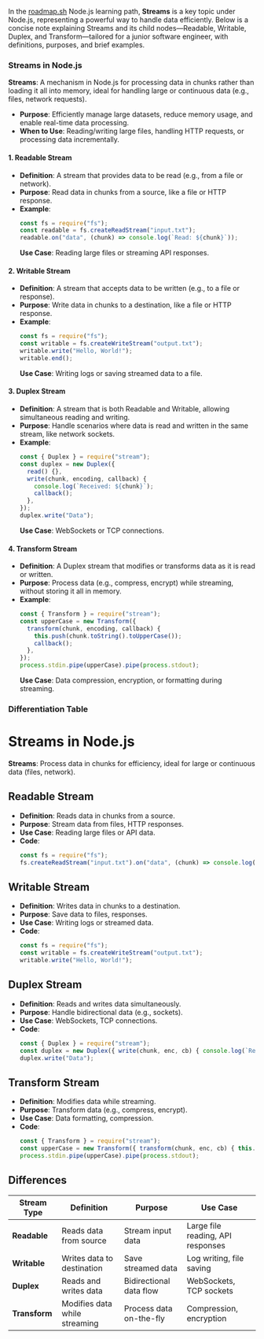 In the [roadmap.sh](https://roadmap.sh) Node.js learning path, **Streams** is a key topic under Node.js, representing a powerful way to handle data efficiently. Below is a concise note explaining Streams and its child nodes—Readable, Writable, Duplex, and Transform—tailored for a junior software engineer, with definitions, purposes, and brief examples.

### Streams in Node.js

**Streams**: A mechanism in Node.js for processing data in chunks rather than loading it all into memory, ideal for handling large or continuous data (e.g., files, network requests).

- **Purpose**: Efficiently manage large datasets, reduce memory usage, and enable real-time data processing.
- **When to Use**: Reading/writing large files, handling HTTP requests, or processing data incrementally.

#### 1. Readable Stream
- **Definition**: A stream that provides data to be read (e.g., from a file or network).
- **Purpose**: Read data in chunks from a source, like a file or HTTP response.
- **Example**:
  ```javascript
  const fs = require("fs");
  const readable = fs.createReadStream("input.txt");
  readable.on("data", (chunk) => console.log(`Read: ${chunk}`));
  ```
  **Use Case**: Reading large files or streaming API responses.

#### 2. Writable Stream
- **Definition**: A stream that accepts data to be written (e.g., to a file or response).
- **Purpose**: Write data in chunks to a destination, like a file or HTTP response.
- **Example**:
  ```javascript
  const fs = require("fs");
  const writable = fs.createWriteStream("output.txt");
  writable.write("Hello, World!");
  writable.end();
  ```
  **Use Case**: Writing logs or saving streamed data to a file.

#### 3. Duplex Stream
- **Definition**: A stream that is both Readable and Writable, allowing simultaneous reading and writing.
- **Purpose**: Handle scenarios where data is read and written in the same stream, like network sockets.
- **Example**:
  ```javascript
  const { Duplex } = require("stream");
  const duplex = new Duplex({
    read() {},
    write(chunk, encoding, callback) {
      console.log(`Received: ${chunk}`);
      callback();
    },
  });
  duplex.write("Data");
  ```
  **Use Case**: WebSockets or TCP connections.

#### 4. Transform Stream
- **Definition**: A Duplex stream that modifies or transforms data as it is read or written.
- **Purpose**: Process data (e.g., compress, encrypt) while streaming, without storing it all in memory.
- **Example**:
  ```javascript
  const { Transform } = require("stream");
  const upperCase = new Transform({
    transform(chunk, encoding, callback) {
      this.push(chunk.toString().toUpperCase());
      callback();
    },
  });
  process.stdin.pipe(upperCase).pipe(process.stdout);
  ```
  **Use Case**: Data compression, encryption, or formatting during streaming.

### Differentiation Table


# Streams in Node.js

**Streams**: Process data in chunks for efficiency, ideal for large or continuous data (files, network).

## Readable Stream
- **Definition**: Reads data in chunks from a source.  
- **Purpose**: Stream data from files, HTTP responses.  
- **Use Case**: Reading large files or API data.  
- **Code**:
  ```javascript
  const fs = require("fs");
  fs.createReadStream("input.txt").on("data", (chunk) => console.log(`Read: ${chunk}`));
  ```

## Writable Stream
- **Definition**: Writes data in chunks to a destination.  
- **Purpose**: Save data to files, responses.  
- **Use Case**: Writing logs or streamed data.  
- **Code**:
  ```javascript
  const fs = require("fs");
  const writable = fs.createWriteStream("output.txt");
  writable.write("Hello, World!");
  ```

## Duplex Stream
- **Definition**: Reads and writes data simultaneously.  
- **Purpose**: Handle bidirectional data (e.g., sockets).  
- **Use Case**: WebSockets, TCP connections.  
- **Code**:
  ```javascript
  const { Duplex } = require("stream");
  const duplex = new Duplex({ write(chunk, enc, cb) { console.log(`Received: ${chunk}`); cb(); } });
  duplex.write("Data");
  ```

## Transform Stream
- **Definition**: Modifies data while streaming.  
- **Purpose**: Transform data (e.g., compress, encrypt).  
- **Use Case**: Data formatting, compression.  
- **Code**:
  ```javascript
  const { Transform } = require("stream");
  const upperCase = new Transform({ transform(chunk, enc, cb) { this.push(chunk.toString().toUpperCase()); cb(); } });
  process.stdin.pipe(upperCase).pipe(process.stdout);
  ```

## Differences
| Stream Type | Definition | Purpose | Use Case |
|-------------|------------|---------|----------|
| **Readable** | Reads data from source | Stream input data | Large file reading, API responses |
| **Writable** | Writes data to destination | Save streamed data | Log writing, file saving |
| **Duplex** | Reads and writes data | Bidirectional data flow | WebSockets, TCP sockets |
| **Transform** | Modifies data while streaming | Process data on-the-fly | Compression, encryption |


